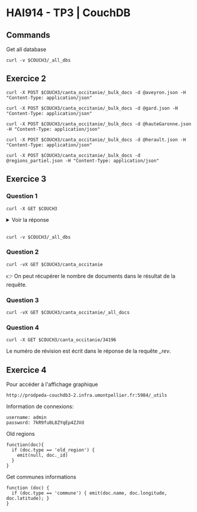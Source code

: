 # HAI914 - TP3 | CouchDB

## Commands

Get all database

```curl
curl -v $COUCH3/_all_dbs
```

## Exercice 2

```curl
curl -X POST $COUCH3/canta_occitanie/_bulk_docs -d @aveyron.json -H "Content-Type: application/json"

curl -X POST $COUCH3/canta_occitanie/_bulk_docs -d @gard.json -H "Content-Type: application/json"

curl -X POST $COUCH3/canta_occitanie/_bulk_docs -d @hauteGaronne.json -H "Content-Type: application/json"

curl -X POST $COUCH3/canta_occitanie/_bulk_docs -d @herault.json -H "Content-Type: application/json"

curl -X POST $COUCH3/canta_occitanie/_bulk_docs -d @regions_partiel.json -H "Content-Type: application/json"
```

## Exercice 3

### Question 1

```curl
curl -X GET $COUCH3
```

<details><summary>Voir la réponse</summary>

    {"couchdb":"Welcome","version":"3.1.1","git_sha":"ce596c65d","uuid":"1126b56a22d66301e43b4957c7000b5c","features":["access-ready","partitioned","pluggable-storage-engines","reshard","scheduler"],"vendor":{"name":"The Apache Software Foundation"}}

</details>

<br>

```curl
curl -v $COUCH3/_all_dbs
```

### Question 2

```curl
curl -vX GET $COUCH3/canta_occitanie
```

:point_right: On peut récupérer le nombre de documents dans le résultat de la requête.

### Question 3

```curl
curl -vX GET $COUCH3/canta_occitanie/_all_docs
```

### Question 4

```curl
curl -X GET $COUCH3/canta_occitanie/34196
```

Le numéro de révision est écrit dans le réponse de la requête *_rev*.

## Exercice 4

Pour accéder à l'affichage graphique

```curl
http://prodpeda-couchdb3-2.infra.umontpellier.fr:5984/_utils
```

Information de connexions:

    username: admin
    password: 7kR9fu0L8ZYqEp4ZJVd


Old regions

```mango
function(doc){
  if (doc.type == 'old_region') {
    emit(null, doc._id)
  }
}
```

Get communes informations

```mango
function (doc) {
  if (doc.type == 'commune') { emit(doc.name, doc.longitude, doc.latitude); }
}
```
